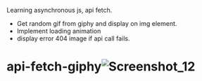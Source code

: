 Learning  asynchronous js, api fetch.

- Get random gif from giphy and display on img element.
- Implement loading animation
- display error 404 image if api call fails.

# api-fetch-giphy![Screenshot_12](https://user-images.githubusercontent.com/55483569/140375967-acc0a9c3-ce8e-47c8-ae1a-a636820fe34b.png)
